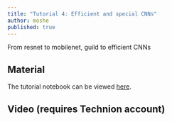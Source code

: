 ```yaml
---
title: "Tutorial 4: Efficient and special CNNs"
author: moshe
published: true
---
```


From resnet to mobilenet, guild to efficient CNNs

## Material

The tutorial notebook can be viewed [here](https://nbviewer.org/github/vistalab-technion/cs236781-tutorials/blob/master/t04-%20efficient%20CNN/tutorial4-efficient%20CNNs.ipynb).

## Video (requires Technion account)
